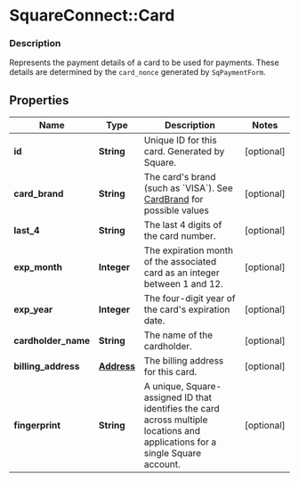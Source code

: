 # SquareConnect::Card

### Description

Represents the payment details of a card to be used for payments. These details are determined by the `card_nonce` generated by `SqPaymentForm`.

## Properties
Name | Type | Description | Notes
------------ | ------------- | ------------- | -------------
**id** | **String** | Unique ID for this card. Generated by Square. | [optional] 
**card_brand** | **String** | The card&#39;s brand (such as &#x60;VISA&#x60;). See [CardBrand](#type-cardbrand) for possible values | [optional] 
**last_4** | **String** | The last 4 digits of the card number. | [optional] 
**exp_month** | **Integer** | The expiration month of the associated card as an integer between 1 and 12. | [optional] 
**exp_year** | **Integer** | The four-digit year of the card&#39;s expiration date. | [optional] 
**cardholder_name** | **String** | The name of the cardholder. | [optional] 
**billing_address** | [**Address**](Address.md) | The billing address for this card. | [optional] 
**fingerprint** | **String** | A unique, Square-assigned ID that identifies the card across multiple locations and applications for a single Square account. | [optional] 


